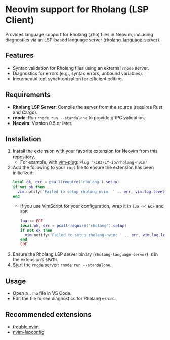 # Neovim support for Rholang (LSP Client)

Provides language support for Rholang (.rho) files in Neovim, including
diagnostics via an LSP-based language server
([rholang-language-server](https://github.com/f1R3FLY-io/rholang-language-server)).

## Features
- Syntax validation for Rholang files using an external `rnode` server.
- Diagnostics for errors (e.g., syntax errors, unbound variables).
- Incremental text synchronization for efficient editing.

## Requirements
- **Rholang LSP Server**: Compile the server from the source (requires Rust and
  Cargo).
- **rnode**: Run `rnode run --standalone` to provide gRPC validation.
- **Neovim**: Version 0.5 or later.

## Installation
1. Install the extension with your favorite extension for Neovim from this repository.
    - For example, with [vim-plug](https://github.com/junegunn/vim-plug): `Plug 'F1R3FLY-io/rholang-nvim'`
2. Add the following to your `init` file to ensure the extension has been initialized:
    ```lua
    local ok, err = pcall(require('rholang').setup)
    if not ok then
      vim.notify('Failed to setup rholang-nvim: ' .. err, vim.log.levels.ERROR)
    end
    ```
    - If you use VimScript for your configuration, wrap it in `lua << EOF` and `EOF`:
        ```lua
        lua << EOF
        local ok, err = pcall(require('rholang').setup)
        if not ok then
          vim.notify('Failed to setup rholang-nvim: ' .. err, vim.log.levels.ERROR)
        end
        EOF
        ```
3. Ensure the Rholang LSP server binary (`rholang-language-server`) is in the
   extension’s `$PATH`.
4. Start the `rnode` server: `rnode run --standalone`.

## Usage
- Open a `.rho` file in VS Code.
- Edit the file to see diagnostics for Rholang errors.

## Recommended extensions
- [trouble.nvim](https://github.com/folke/trouble.nvim)
- [nvim-lspconfig](https://github.com/neovim/nvim-lspconfig)
